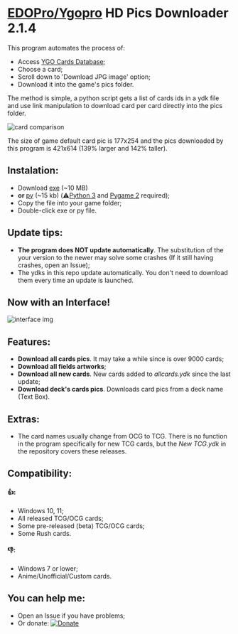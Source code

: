 # [EDOPro/Ygopro](https://discord.gg/ygopro-percy) HD Pics Downloader 2.1.4

This program automates the process of:
- Access [YGO Cards Database](https://db.ygoprodeck.com/); 
- Choose a card;
- Scroll down to 'Download JPG image' option;
- Download it into the game's pics folder.

The method is simple, a python script gets a list of cards ids in a ydk file and use link manipulation to download card per card directly into the pics folder.

![card comparison](https://i.ibb.co/Y49skyJ/card-comparison.png)

The size of game default card pic is 177x254 and the pics downloaded by this program is 421x614 (139% larger and 142% taller). 

## Instalation:
- Download [exe](https://github.com/AlexsanderRST/edopro-hq-pics-downloader/blob/30799522aaee38cc0c15436482f4f876b8fc15f9/HQ%20Pics%20Downloader.exe) (~10 MB) 
- **or** [py](https://github.com/AlexsanderRST/edopro-hq-pics-downloader/blob/30799522aaee38cc0c15436482f4f876b8fc15f9/HQ%20Pics%20Downloader.py) (~15 kb) (⚠️[Python 3](https://www.python.org/) and [Pygame 2](https://pypi.org/project/pygame/) required);
- Copy the file into your game folder;
- Double-click exe or py file.

## Update tips:
- **The program does NOT update automatically**. The substitution of the your version to the newer may solve some crashes (If it still having crashes, open an Issue);
- The ydks in this repo update automatically. You don't need to download them every time an update is launched.

## Now with an Interface! 
![interface img](https://i.ibb.co/gvGvqhb/hdpd-214.png)

## Features:
- **Download all cards pics**. It may take a while since is over 9000 cards;
- **Download all fields artworks**;
- **Download all new cards**. New cards added to *allcards.ydk* since the last update;
- **Download deck's cards pics**. Downloads card pics from a deck name (Text Box).

## Extras:
- The card names usually change from OCG to TCG. There is no function in the program specifically for new TCG cards, but the *New TCG.ydk* in the repository covers these releases.

## Compatibility:
#### 👍:
- Windows 10, 11;
- All released TCG/OCG cards;
- Some pre-released (beta) TCG/OCG cards;
- Some Rush cards.
#### 👎:
- Windows 7 or lower;
- Anime/Unofficial/Custom cards.

## You can help me:
- Open an Issue if you have problems;
- Or donate: [![Donate](https://img.shields.io/badge/Donate-PayPal-green.svg)](https://www.paypal.com/donate?hosted_button_id=L53Z8HUNP7X66)
